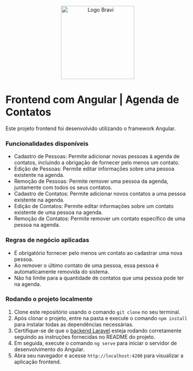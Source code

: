 <p align="center">
<img src="https://bravi.com.br/app/themes/bravi/assets/img/logo-bravi.png" alt="Logo Bravi" width="200" />
</p>

# Frontend com Angular | Agenda de Contatos
Este projeto frontend foi desenvolvido utilizando o framework Angular.

### Funcionalidades disponíveis
- Cadastro de Pessoas: Permite adicionar novas pessoas à agenda de contatos, incluindo a obrigação de fornecer pelo menos um contato.
- Edição de Pessoas: Permite editar informações sobre uma pessoa existente na agenda.
- Remoção de Pessoas: Permite remover uma pessoa da agenda, juntamente com todos os seus contatos.
- Cadastro de Contatos: Permite adicionar novos contatos a uma pessoa existente na agenda.
- Edição de Contatos: Permite editar informações sobre um contato existente de uma pessoa na agenda.
- Remoção de Contatos: Permite remover um contato específico de uma pessoa na agenda.

### Regras de negócio aplicadas
- É obrigatório fornecer pelo menos um contato ao cadastrar uma nova pessoa.
- Ao remover o último contato de uma pessoa, essa pessoa é automaticamente removida do sistema.
- Não há limite para a quantidade de contatos que uma pessoa pode ter na agenda.

### Rodando o projeto localmente
1. Clone este repositório usando o comando `git clone` no seu terminal.
2. Após clonar o projeto, entre na pasta e execute o comando `npm install` para instalar todas as dependências necessárias.
3. Certifique-se de que o [backend Laravel](https://github.com/gustakoch/api-bravi) esteja rodando corretamente seguindo as instruções fornecidas no README do projeto.
4. Em seguida, execute o comando `ng serve` para iniciar o servidor de desenvolvimento do Angular.
5. Abra seu navegador e acesse `http://localhost:4200` para visualizar a aplicação frontend.
